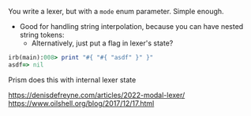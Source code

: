 You write a lexer, but with a `mode` enum parameter. Simple enough.
- Good for handling string interpolation, because you can have nested string tokens:
	- Alternatively, just put a flag in lexer's state?
```ruby
irb(main):008> print "#{ "#{ "asdf" }" }"
asdf=> nil
```

Prism does this with internal lexer state

https://denisdefreyne.com/articles/2022-modal-lexer/
https://www.oilshell.org/blog/2017/12/17.html